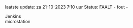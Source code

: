 laatste update: 
za 21-10-2023  7:10   uur 
Status: FAALT - fout - 
<div class="service R">Jenkins</div><div class="service Y">microstation</div>
